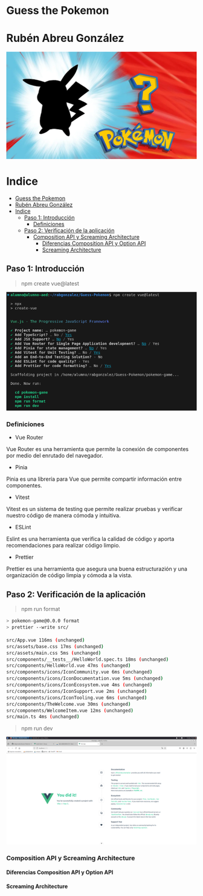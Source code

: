 # Guess the Pokemon
# Rubén Abreu González

<img src="./img/repository-logo.png" alt="repository-logo">

# Indice
- [Guess the Pokemon](#guess-the-pokemon)
- [Rubén Abreu González](#rubén-abreu-gonzález)
- [Indice](#indice)
  - [Paso 1: Introducción](#paso-1-introducción)
    - [Definiciones](#definiciones)
  - [Paso 2: Verificación de la aplicación](#paso-2-verificación-de-la-aplicación)
    - [Composition API y Screaming Architecture](#composition-api-y-screaming-architecture)
      - [Diferencias Composition API y Option API](#diferencias-composition-api-y-option-api)
      - [Screaming Architecture](#screaming-architecture)

## Paso 1: Introducción
> npm create vue@latest

<img src="./img/project-create.png" alt="project-create"> 

### Definiciones

- Vue Router

Vue Router es una herramienta que permite la conexión de componentes por medio del enrutado del navegador.

- Pinia

Pinia es una librería para Vue que permite compartir información entre componentes.

- Vitest

Vitest es un sistema de testing que permite realizar pruebas y verificar nuestro código de manera cómoda y intuitiva.

- ESLint

Eslint es una herramienta que verifica la calidad de código y aporta recomendaciones para realizar código limpio. 

- Prettier
  
Prettier es una herramienta que asegura una buena estructurazión y una organización de código limpia y cómoda a la vista.

## Paso 2: Verificación de la aplicación
> npm run format
```bash
> pokemon-game@0.0.0 format
> prettier --write src/

src/App.vue 116ms (unchanged)
src/assets/base.css 17ms (unchanged)
src/assets/main.css 5ms (unchanged)
src/components/__tests__/HelloWorld.spec.ts 18ms (unchanged)
src/components/HelloWorld.vue 47ms (unchanged)
src/components/icons/IconCommunity.vue 6ms (unchanged)
src/components/icons/IconDocumentation.vue 5ms (unchanged)
src/components/icons/IconEcosystem.vue 4ms (unchanged)
src/components/icons/IconSupport.vue 2ms (unchanged)
src/components/icons/IconTooling.vue 6ms (unchanged)
src/components/TheWelcome.vue 30ms (unchanged)
src/components/WelcomeItem.vue 12ms (unchanged)
src/main.ts 4ms (unchanged)
```

> npm run dev

<img src="./img/npm-run-dev.png" alt="npm-run-dev">

### Composition API y Screaming Architecture
#### Diferencias Composition API y Option API



#### Screaming Architecture